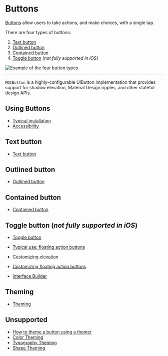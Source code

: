 # Buttons

<!-- badges -->

[Buttons](https://material.io/components/buttons/) allow users to take actions, and make choices, with a single tap.

There are four types of buttons:

1. [Text button](#text-button)
2. [Outlined button](#outlined-button)
3. [Contained button](#contained-button)
4. [Toggle button](#toggle-button) (*not fully supported in iOS*)

![Example of the four button types](docs/assets/buttons_types.png)

<!-- <img src="assets/text.gif" alt="An animation showing a Material Design text button." width="115"> <img src="assets/outlined.gif" alt="An animation showing a Material Design outlined button." width="115"> <img src="assets/contained.gif" alt="An animation showing a Material Design contained button." width="115"> <img src="assets/fab.gif" alt="An animation showing a Material Design floating action button." width="99">
 -->
<!-- design-and-api -->

<!-- toc -->

- - -

`MDCButton` is a highly-configurable UIButton implementation that provides support for shadow
elevation, Material Design ripples, and other stateful design APIs.

## Using Buttons

- [Typical installation](../../../docs/component-installation.md)
- [Accessibility](accessibility.md)

## Text button
- [Text button](text-button.md)

## Outlined button
- [Outlined button](outlined-button.md)

## Contained button
- [Contained button](contained-button.md)

## Toggle button (*not fully supported in iOS*)
- [Toggle button](toggle-button.md)

- [Typical use: floating action buttons](typical-use-floating-action-buttons.md)
- [Customizing elevation](customizing-elevation.md)
- [Customizing floating action buttons](customizing-floating-action-buttons.md)
- [Interface Builder](interface-builder.md)

## Theming

- [Theming](theming.md)

## Unsupported

- [How to theme a button using a themer](theming-with-themers.md)
- [Color Theming](color-theming.md)
- [Typography Theming](typography-theming.md)
- [Shape Theming](shape-theming.md)
